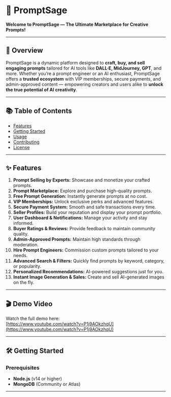 # 🚀 PromptSage

**Welcome to PromptSage — The Ultimate Marketplace for Creative Prompts!**

---

## 🌟 Overview

PromptSage is a dynamic platform designed to **craft, buy, and sell engaging prompts** tailored for AI tools like **DALL·E, MidJourney, GPT**, and more. Whether you’re a prompt engineer or an AI enthusiast, PromptSage offers a **trusted ecosystem** with VIP memberships, secure payments, and admin-approved content — empowering creators and users alike to **unlock the true potential of AI creativity**.

---

## 📚 Table of Contents

- [Features](#features)  
- [Getting Started](#getting-started)  
- [Usage](#usage)  
- [Contributing](#contributing)  
- [License](#license)  

---

## ✨ Features

1. **Prompt Selling by Experts:** Showcase and monetize your crafted prompts.  
2. **Prompt Marketplace:** Explore and purchase high-quality prompts.  
3. **Free Prompt Generation:** Instantly generate prompts at no cost.  
4. **VIP Memberships:** Unlock exclusive perks and advanced features.  
5. **Secure Payment System:** Smooth and safe transactions every time.  
6. **Seller Profiles:** Build your reputation and display your prompt portfolio.  
7. **User Dashboard & Notifications:** Manage your activity and stay informed.  
8. **Buyer Ratings & Reviews:** Provide feedback to maintain community quality.  
9. **Admin-Approved Prompts:** Maintain high standards through moderation.  
10. **Hire Prompt Engineers:** Commission custom prompts tailored to your needs.  
11. **Advanced Search & Filters:** Quickly find prompts by keyword, category, or popularity.  
12. **Personalized Recommendations:** AI-powered suggestions just for you.  
13. **Instant Image Generation & Sales:** Create and sell AI-generated images on the fly.  

---

## 🎬 Demo Video

Watch the full demo here:  
[https://www.youtube.com/watch?v=P1j9AOkzhqU](https://www.youtube.com/watch?v=P1j9AOkzhqU)

---

## 🛠️ Getting Started

### Prerequisites

- **Node.js** (v14 or higher)  
- **MongoDB** (Community or Atlas)  

---

